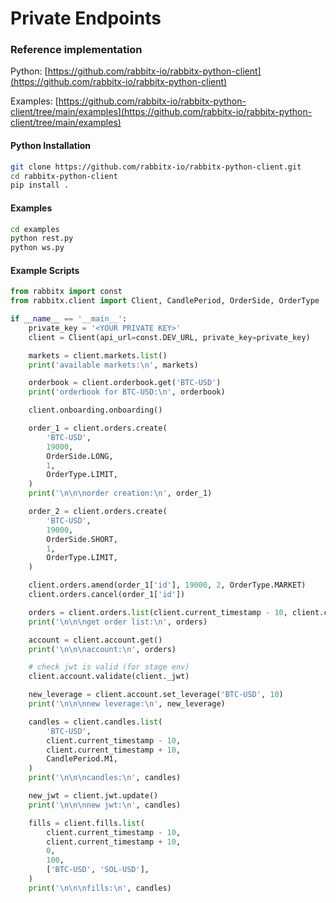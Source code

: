 # Private Endpoints

### Reference implementation

Python: [https://github.com/rabbitx-io/rabbitx-python-client](https://github.com/rabbitx-io/rabbitx-python-client)

Examples: [https://github.com/rabbitx-io/rabbitx-python-client/tree/main/examples](https://github.com/rabbitx-io/rabbitx-python-client/tree/main/examples)

#### Python Installation

```bash
git clone https://github.com/rabbitx-io/rabbitx-python-client.git
cd rabbitx-python-client
pip install .
```

#### Examples

```bash
cd examples
python rest.py
python ws.py
```

#### Example Scripts

```python
from rabbitx import const
from rabbitx.client import Client, CandlePeriod, OrderSide, OrderType

if __name__ == '__main__':
    private_key = '<YOUR PRIVATE KEY>'
    client = Client(api_url=const.DEV_URL, private_key=private_key)

    markets = client.markets.list()
    print('available markets:\n', markets)

    orderbook = client.orderbook.get('BTC-USD')
    print('orderbook for BTC-USD:\n', orderbook)

    client.onboarding.onboarding()

    order_1 = client.orders.create(
        'BTC-USD',
        19000,
        OrderSide.LONG,
        1,
        OrderType.LIMIT,
    )
    print('\n\n\norder creation:\n', order_1)

    order_2 = client.orders.create(
        'BTC-USD',
        19000,
        OrderSide.SHORT,
        1,
        OrderType.LIMIT,
    )

    client.orders.amend(order_1['id'], 19000, 2, OrderType.MARKET)
    client.orders.cancel(order_1['id'])

    orders = client.orders.list(client.current_timestamp - 10, client.current_timestamp + 10)
    print('\n\n\nget order list:\n', orders)

    account = client.account.get()
    print('\n\n\naccount:\n', orders)

    # check jwt is valid (for stage env)
    client.account.validate(client._jwt)

    new_leverage = client.account.set_leverage('BTC-USD', 10)
    print('\n\n\nnew leverage:\n', new_leverage)

    candles = client.candles.list(
        'BTC-USD',
        client.current_timestamp - 10,
        client.current_timestamp + 10,
        CandlePeriod.M1,
    )
    print('\n\n\ncandles:\n', candles)

    new_jwt = client.jwt.update()
    print('\n\n\nnew jwt:\n', candles)

    fills = client.fills.list(
        client.current_timestamp - 10,
        client.current_timestamp + 10,
        0,
        100,
        ['BTC-USD', 'SOL-USD'],
    )
    print('\n\n\nfills:\n', candles)

```
